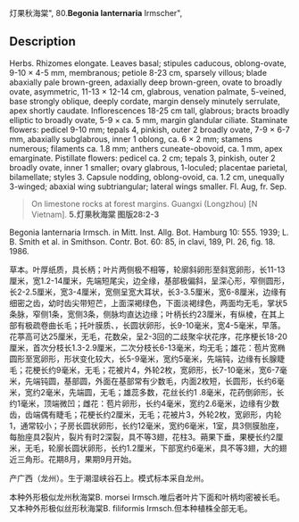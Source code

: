 灯果秋海棠",
80.**Begonia lanternaria** Irmscher",

## Description
Herbs. Rhizomes elongate. Leaves basal; stipules caducous, oblong-ovate, 9-10 × 4-5 mm, membranous; petiole 8-23 cm, sparsely villous; blade abaxially pale brown-green, adaxially deep brown-green, ovate to broadly ovate, asymmetric, 11-13 × 12-14 cm, glabrous, venation palmate, 5-veined, base strongly oblique, deeply cordate, margin densely minutely serrulate, apex shortly caudate. Inflorescences 18-25 cm tall, glabrous; bracts broadly elliptic to broadly ovate, 5-9 × ca. 5 mm, margin glandular ciliate. Staminate flowers: pedicel 9-10 mm; tepals 4, pinkish, outer 2 broadly ovate, 7-9 × 6-7 mm, abaxially subglabrous, inner 1 oblong, ca. 6 × 2 mm; stamens numerous; filaments ca. 1.8 mm; anthers cuneate-obovoid, ca. 1 mm, apex emarginate. Pistillate flowers: pedicel ca. 2 cm; tepals 3, pinkish, outer 2 broadly ovate, inner 1 smaller; ovary glabrous, 1-loculed; placentae parietal, bilamellate; styles 3. Capsule nodding, oblong-ovoid, ca. 1.2 cm, unequally 3-winged; abaxial wing subtriangular; lateral wings smaller. Fl. Aug, fr. Sep.

> On limestone rocks at forest margins. Guangxi (Longzhou) [N Vietnam].
**5.灯果秋海棠 图版28:2-3**

Begonia lanternaria Irmsch. in Mitt. Inst. Allg. Bot. Hamburg 10: 555. 1939; L. B. Smith et al. in Smithson. Contr. Bot. 60: 85, in clavi, 189, Pl. 26, fig. 18. 1986.

草本。叶厚纸质，具长柄；叶片两侧极不相等，轮廓斜卵形至斜宽卵形，长11-13厘米，宽1.2-14厘米，先端短尾尖，边全缘，基部极偏斜，呈深心形，窄侧圆形，长2-2.5厘米，宽3-4厘米，宽侧呈宽大耳状，长3-3.5厘米，宽6-8厘米，边缘有细密之齿，幼时齿尖带短芒，上面深褐绿色，下面淡褐绿色，两面均无毛，掌状5条脉，窄侧1条，宽侧3条，侧脉均直达边缘；叶柄长约23厘米，有纵棱，在其上部有极疏卷曲长毛；托叶膜质、，长圆状卵形，长9-10毫米，宽4-5毫米，早落。花葶高可达25厘米，无毛，花数朵，呈2-3回的二歧聚伞状花序，花序梗长18-20厘米，首次分枝长1.3-2.9厘米，二次分枝长6-13毫米，均无毛；雄花：苞片宽椭圆形至宽卵形，形状变化较大，长5-9毫米，宽约5毫米，先端钝，边缘有长腺睫毛；花梗长约9毫米，无毛；花被片4，外轮2枚，宽卵形，长7-10毫米，宽6-7毫米，先端钝圆，基部圆，外面在基部常有少数毛，内面2枚短，长圆形，长约6毫米，宽约2毫米，先端圆，无毛；雄蕊多数，花丝长约1 .8毫米，花药倒卵形，长约1毫米，顶端微凹；雌花：苞片卵形，长约4毫米，宽约2.6毫米，边缘有少数齿，齿端偶有睫毛；花梗长约2厘米，无毛；花被片3，外轮2枚，宽卵形，内轮1，通常较小；子房长圆状卵形，长约12毫米，宽约6毫米，1室，具3侧膜胎座，每胎座具2裂片，裂片有时2深裂，具不等3翅，花柱3。蒴果下垂，果梗长约2厘米，无毛，轮廓长圆状卵形，长约1.2厘米，下部宽约6毫米，具不等3翅，大的翅近三角形。花期8月，果期9月开始。

产广西（龙州）。生于潮湿峡谷石上。模式标本采自龙州。

本种外形极似龙州秋海棠B. morsei Irmsch.唯后者叶片下面和叶柄均密被长毛。又本种外形极似丝形秋海棠B. filiformis Irmsch.但本种植株全部无毛。
